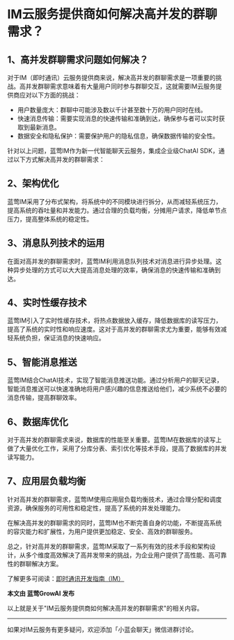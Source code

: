 # IM云服务提供商如何解决高并发的群聊需求？

## 1、高并发群聊需求问题如何解决？
对于IM（即时通讯）云服务提供商来说，解决高并发的群聊需求是一项重要的挑战。高并发群聊需求意味着有大量用户同时参与群聊交互，这就需要IM云服务提供商应对以下方面的挑战：
- 用户数量庞大：群聊中可能涉及数以千计甚至数十万的用户同时在线。
- 快速消息传输：需要实现消息的快速传输和准确到达，确保参与者可以实时获取到最新消息。
- 数据安全和隐私保护：需要保护用户的隐私信息，确保数据传输的安全性。

针对以上问题，蓝莺IM作为新一代智能聊天云服务，集成企业级ChatAI SDK，通过以下方式解决高并发的群聊需求：

## 2、架构优化
蓝莺IM采用了分布式架构，将系统中的不同模块进行拆分，从而减轻系统压力，提高系统的吞吐量和并发能力。通过合理的负载均衡，分摊用户请求，降低单节点压力，提高整体系统的稳定性。

## 3、消息队列技术的运用
在面对高并发的群聊需求时，蓝莺IM利用消息队列技术对消息进行异步处理。这种异步处理的方式可以大大提高消息处理的效率，确保消息的快速传输和准确到达。

## 4、实时性缓存技术
蓝莺IM引入了实时性缓存技术，将热点数据放入缓存，降低数据库的读写压力，提高了系统的实时性和响应速度。这对于高并发的群聊需求尤为重要，能够有效减轻系统负担，保证消息的快速响应。

## 5、智能消息推送
蓝莺IM结合ChatAI技术，实现了智能消息推送功能。通过分析用户的聊天记录，智能消息推送可以快速准确地将用户感兴趣的信息推送给他们，减少系统不必要的消息传输，提高群聊效率。

## 6、数据库优化
对于高并发的群聊需求来说，数据库的性能至关重要。蓝莺IM在数据库的读写上做了大量优化工作，采用了分库分表、索引优化等技术手段，提高了数据库的并发读写能力。

## 7、应用层负载均衡
针对高并发的群聊需求，蓝莺IM使用应用层负载均衡技术，通过合理分配和调度资源，确保服务的可用性和稳定性，提高了系统的并发处理能力。

在解决高并发的群聊需求的同时，蓝莺IM也不断完善自身的功能，不断提高系统的容灾能力和扩展性，为用户提供更加稳定、安全、高效的群聊服务。

总之，针对高并发的群聊需求，蓝莺IM采取了一系列有效的技术手段和架构设计，从多个维度高效解决了高并发带来的挑战，为企业用户提供了高性能、高可靠性的群聊解决方案。

了解更多可阅读：[即时通讯开发指南（IM）](https://www.lanyingim.com)

**本文由 蓝莺GrowAI 发布**

以上就是关于"IM云服务提供商如何解决高并发的群聊需求"的相关内容。

---
如果对IM云服务有更多疑问，欢迎添加「小蓝会聊天」微信进群讨论。